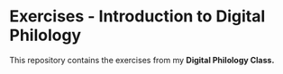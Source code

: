 # Exercises - Introduction to Digital Philology

This repository contains the exercises from my <b>Digital Philology Class<b>.
